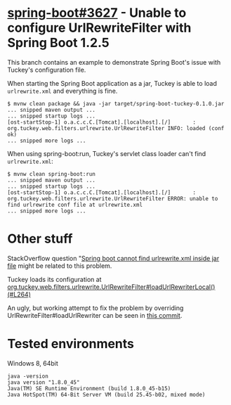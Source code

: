 # [spring-boot#3627](https://github.com/spring-projects/spring-boot/issues/3627) - Unable to configure UrlRewriteFilter with Spring Boot 1.2.5

This branch contains an example to demonstrate Spring Boot's issue with Tuckey's configuration file.

When starting the Spring Boot application as a jar, Tuckey is able to load `urlrewrite.xml` and everything is fine.

    $ mvnw clean package && java -jar target/spring-boot-tuckey-0.1.0.jar
    ... snipped maven output ...
    ... snipped startup logs ...
    [ost-startStop-1] o.a.c.c.C.[Tomcat].[localhost].[/]       : org.tuckey.web.filters.urlrewrite.UrlRewriteFilter INFO: loaded (conf ok)
    ... snipped more logs ...

When using spring-boot:run, Tuckey's servlet class loader can't find `urlrewrite.xml`:

    $ mvnw clean spring-boot:run
    ... snipped maven output ...
    ... snipped startup logs ...
    [ost-startStop-1] o.a.c.c.C.[Tomcat].[localhost].[/]       : org.tuckey.web.filters.urlrewrite.UrlRewriteFilter ERROR: unable to find urlrewrite conf file at urlrewrite.xml
    ... snipped more logs ...

# Other stuff
StackOverflow question "[Spring boot cannot find urlrewrite.xml inside jar file](http://stackoverflow.com/questions/31011577/spring-boot-cannot-find-urlrewrite-xml-inside-jar-file) might be related to this problem.

Tuckey loads its configuration at [org.tuckey.web.filters.urlrewrite.UrlRewriteFilter#loadUrlRewriterLocal() (#L264)](https://github.com/paultuckey/urlrewritefilter/blob/urlrewritefilter-4.0.4/src/main/java/org/tuckey/web/filters/urlrewrite/UrlRewriteFilter.java#L264)

An ugly, but working attempt to fix the problem by overriding UrlRewriteFilter#loadUrlRewriter can be seen in
[this commit](https://github.com/crowdsupport/crowdsupport/commit/abf5ed531f524cbc858f7d93f1aaf3b9e6c4f331).

# Tested environments
Windows 8, 64bit

    java -version
    java version "1.8.0_45"
    Java(TM) SE Runtime Environment (build 1.8.0_45-b15)
    Java HotSpot(TM) 64-Bit Server VM (build 25.45-b02, mixed mode)